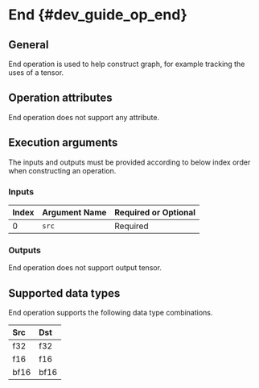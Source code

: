 End {#dev_guide_op_end}
=======================

## General

End operation is used to help construct graph, for example tracking the uses of
a tensor.

## Operation attributes

End operation does not support any attribute.

## Execution arguments

The inputs and outputs must be provided according to below index order when
constructing an operation.

### Inputs

| Index | Argument Name | Required or Optional |
|:------|:--------------|:---------------------|
| 0     | `src`         | Required             |

### Outputs

End operation does not support output tensor.

## Supported data types

End operation supports the following data type combinations.

| Src  | Dst  |
|:-----|:-----|
| f32  | f32  |
| f16  | f16  |
| bf16 | bf16 |

